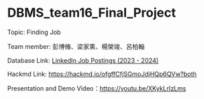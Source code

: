 # DBMS_team16_Final_Project

Topic: Finding Job

Team member: 彭博脩、梁家熏、楊榮竣、呂柏翰

Database Link: [LinkedIn Job Postings (2023 - 2024)](https://www.kaggle.com/datasets/arshkon/linkedin-job-postings)

Hackmd Link: https://hackmd.io/ofgffCfjSGmoJdjHQp6QVw?both

Presentation and Demo Video：https://youtu.be/XKykLrIzLms


